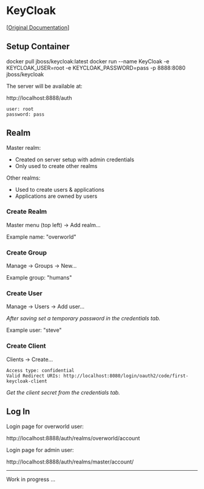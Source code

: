# KeyCloak

[[Original Documentation](https://www.keycloak.org/docs/latest/getting_started/index.html)]

## Setup Container

docker pull jboss/keycloak:latest
docker run --name KeyCloak -e KEYCLOAK_USER=root -e KEYCLOAK_PASSWORD=pass -p 8888:8080 jboss/keycloak

The server will be available at:

http://localhost:8888/auth

```
user: root
password: pass
```

## Realm

Master realm:
- Created on server setup with admin credentials
- Only used to create other realms

Other realms:
- Used to create users & applications
- Applications are owned by users

### Create Realm

Master menu (top left) -> Add realm...

Example name: "overworld"

### Create Group

Manage -> Groups -> New...

Example group: "humans"

### Create User

Manage -> Users -> Add user...

*After saving set a temporary password in the credentials tab.*

Example user: "steve"

### Create Client

Clients -> Create...

```
Access type: confidential
Valid Redirect URIs: http://localhost:8080/login/oauth2/code/first-keycloak-client
```

*Get the client secret from the credentials tab.*

## Log In

Login page for overworld user:

http://localhost:8888/auth/realms/overworld/account

Login page for admin user:

http://localhost:8888/auth/realms/master/account/

---
Work in progress ...